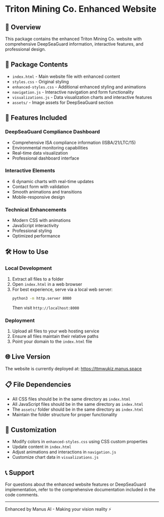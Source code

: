 # Triton Mining Co. Enhanced Website

## 🌊 Overview
This package contains the enhanced Triton Mining Co. website with comprehensive DeepSeaGuard information, interactive features, and professional design.

## 📁 Package Contents
- `index.html` - Main website file with enhanced content
- `styles.css` - Original styling
- `enhanced-styles.css` - Additional enhanced styling and animations
- `navigation.js` - Interactive navigation and form functionality
- `visualizations.js` - Data visualization charts and interactive features
- `assets/` - Image assets for DeepSeaGuard section

## 🚀 Features Included

### DeepSeaGuard Compliance Dashboard
- Comprehensive ISA compliance information (ISBA/21/LTC/15)
- Environmental monitoring capabilities
- Real-time data visualization
- Professional dashboard interface

### Interactive Elements
- 6 dynamic charts with real-time updates
- Contact form with validation
- Smooth animations and transitions
- Mobile-responsive design

### Technical Enhancements
- Modern CSS with animations
- JavaScript interactivity
- Professional styling
- Optimized performance

## 🛠️ How to Use

### Local Development
1. Extract all files to a folder
2. Open `index.html` in a web browser
3. For best experience, serve via a local web server:
   ```bash
   python3 -m http.server 8000
   ```
   Then visit `http://localhost:8000`

### Deployment
1. Upload all files to your web hosting service
2. Ensure all files maintain their relative paths
3. Point your domain to the `index.html` file

## 🌐 Live Version
The website is currently deployed at: https://ttmwukiz.manus.space

## 📋 File Dependencies
- All CSS files should be in the same directory as `index.html`
- All JavaScript files should be in the same directory as `index.html`
- The `assets/` folder should be in the same directory as `index.html`
- Maintain the folder structure for proper functionality

## 🎨 Customization
- Modify colors in `enhanced-styles.css` using CSS custom properties
- Update content in `index.html`
- Adjust animations and interactions in `navigation.js`
- Customize chart data in `visualizations.js`

## 📞 Support
For questions about the enhanced website features or DeepSeaGuard implementation, refer to the comprehensive documentation included in the code comments.

---
Enhanced by Manus AI - Making your vision reality ⚡

